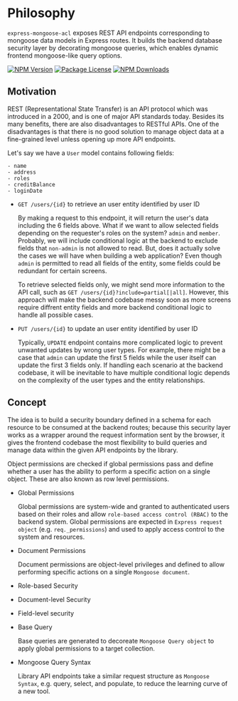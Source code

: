 # Philosophy

`express-mongoose-acl` exposes REST API endpoints corresponding to mongoose data models in Express routes. It builds the backend database security layer by decorating mongoose queries, which enables dynamic frontend mongoose-like query options.

<a href="https://www.npmjs.com/package/express-mongoose-acl" target="_blank"><img src="https://img.shields.io/npm/v/express-mongoose-acl.svg" alt="NPM Version" /></a>
<a href="https://www.npmjs.com/package/express-mongoose-acl" target="_blank"><img src="https://img.shields.io/npm/l/express-mongoose-acl.svg" alt="Package License" /></a>
<a href="https://www.npmjs.com/package/express-mongoose-acl" target="_blank"><img src="https://img.shields.io/npm/dm/express-mongoose-acl.svg" alt="NPM Downloads" /></a>

## Motivation

REST (Representational State Transfer) is an API protocol which was introduced in a 2000, and is one of major API standards today.
Besides its many benefits, there are also disadvantages to RESTful APIs. One of the disadvantages is that there is no good solution to manage object data at a fine-grained level unless opening up more API endpoints.

Let's say we have a `User` model contains following fields:

    - name
    - address
    - roles
    - creditBalance
    - loginDate

- `GET /users/{id}` to retrieve an user entity identified by user ID

  By making a request to this endpoint, it will return the user's data including the 6 fields above. What if we want to allow selected fields depending on the requester's roles on the system? `admin` and `member`. Probably, we will include conditional logic at the backend to exclude fields that `non-admin` is not allowed to read. But, does it actually solve the cases we will have when building a web application? Even though `admin` is permitted to read all fields of the entity, some fields could be redundant for certain screens.

  To retrieve selected fields only, we might send more information to the API call, such as `GET /users/{id}?include=partial[|all]`. However, this approach will make the backend codebase messy soon as more screens require diffrent entity fields and more backend conditional logic to handle all possible cases.

- `PUT /users/{id}` to update an user entity identified by user ID

  Typically, `UPDATE` endpoint contains more complicated logic to prevent unwanted updates by wrong user types. For example, there might be a case that `admin` can update the first 5 fields while the user itself can update the first 3 fields only. If handling each scenario at the backend codebase, it will be inevitable to have multiple conditional logic depends on the complexity of the user types and the entity relationships.

## Concept

The idea is to build a security boundary defined in a schema for each resource to be consumed at the backend routes; because this security layer works as a wrapper around the request information sent by the browser, it gives the frontend codebase the most flexibility to build queries and manage data within the given API endpoints by the library.

Object permissions are checked if global permissions pass and define whether a user has the ability to perform a specific action on a single object. These are also known as row level permissions.

- Global Permissions

  Global permissions are system-wide and granted to authenticated users based on their roles and allow `role-based access control (RBAC)` to the backend system. Global permissions are expected in `Express request object` (e.g. `req._permissions`) and used to apply access control to the system and resources.

- Document Permissions

  Document permissions are object-level privileges and defined to allow performing specific actions on a single `Mongoose document`.

- Role-based Security

- Document-level Security

- Field-level security

- Base Query

  Base queries are generated to decoreate `Mongoose Query object` to apply global permissions to a target collection.

- Mongoose Query Syntax

  Library API endpoints take a similar request structure as `Mongoose Syntax`, e.g. query, select, and populate, to reduce the learning curve of a new tool.
